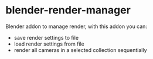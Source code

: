 # blender-render-manager

Blender addon to manage render, with this addon you can:
* save render settings to file
* load render settings from file
* render all cameras in a selected collection sequentially
